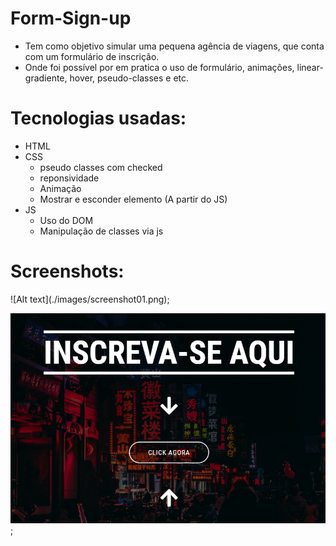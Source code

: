 # Form-Sign-up
  - Tem como objetivo simular uma pequena agência de viagens, que conta com um formulário de inscrição. 
  - Onde foi possível por em pratica o uso de formulário, animações, linear-gradiente, hover, pseudo-classes e etc.
 

# Tecnologias usadas:
  - HTML
  - CSS
    - pseudo classes com checked
    - reponsividade
    - Animação
    - Mostrar e esconder elemento (A partir do JS)
  - JS  
    - Uso do DOM 
    - Manipulação de classes via js 
   
 # Screenshots: 
 
  <p text-align="center">![Alt text](./images/screenshot01.png);</p> 
 
  ![Alt text](./images/screenshot02.png);
